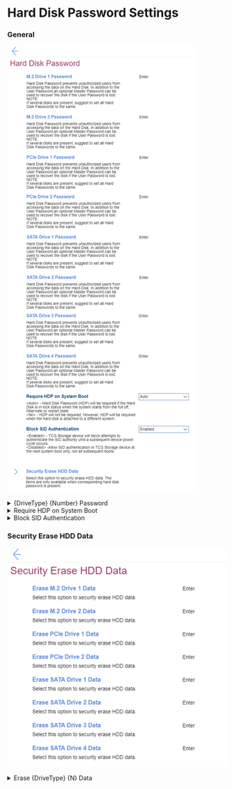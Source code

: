 # Hard Disk Password Settings #

### General ###

![](./img/harddiskpass.png)

<details><summary> {DriveType} {Number} Password</summary>

Set a Hard Disk Password (HDP) to prevent unauthorized users from accessing the data on the Hard Disk.

?> In addition to the User password and optional Master Password, the HDP can be used to recover the disk if the User Password is lost.

One setting for each drive's password:

 - {DriveType} - M.2, PCIe, or SATA
 - {Number} - one of a number of the same type of drive.

For each drive it is possible to define a separate password, or leave a drive without a password.

Options:

1. Enabled – HDP (single or dual) is installed.
2. **Disabled** – HDP is not installed. Default.

Additional choice of the password type:
1. **Single Password** - Default.
2. Dual Password (User+Admin).

?> When a single HDP is set, the user must enter the user password to access files and applications on the storage drive.

?> The admin HDP is set and used by a system administrator. It enables the administrator to access any storage drive in a system or any computer connected in the same network.

?> The administrator can also assign a user HDP for each computer in the network. The user of the computer can change the user HDP as desired, but only the administrator can remove the user HDP. 

<!-- TODO: confirm parameters -->

While enabling the following parameters are available:
1. `Enter New Password`
2. `Confirm New Password`
3. Show Password – `On` \ `Off` statuses
4. < Actions >: <br>
    a. **Save** – default<br>
    b. Cancel

?> If several disks are present, it’s suggested to set all Hard Disk Passwords to the same. 

| WMI Setting name | Values | SVP / SMP Req'd | AMD/Intel |
|:---|:---|:---|:---|
|  |  |  | Both |
</details>

<details><summary>Require HDP on System Boot</summary>

Whether HDP is required when the Hard Disk is in lock status, and system starts from one of the states:
- full off
- hibernate
- restart

?> When `no` is selected, HDP is still required when the hard disk is attached to a different system.

Options:

1. **Auto** – HDP required. Default.
2. No – HDP will not be required.

| WMI Setting name | Values | SVP / SMP Req'd | AMD/Intel |
|:---|:---|:---|:---|
| RequireHDPonSystemBoot | No,Auto | yes | Both |
</details>

<details><summary>Block SID Authentication</summary>

Whether TCG (Trusted Computing Group) storage device blocks attempts to authenticate the SID (Security Identifier) authority until a subsequent device power cycle occurs.

Options:

1. **Enabled** – Default. 
2. Disabled.

!> When `Disabled`, system allows SID authentication in TCG storage device at the next boot only, but not subsequent boots.

| WMI Setting name | Values | SVP / SMP Req'd | AMD/Intel |
|:---|:---|:---|:---|
| BlockSIDAuthentication |  | yes | Both |
</details>


### Security Erase HDD Data ###

![](./img/securityerasehdd.png)

<details><summary>Erase {DriveType} {N} Data</summary>

Erase data per individual drive.

- {DriveType} stands for the drive type.<br>
 - {N} stands for the order number of a drive.<br>

!> All hard drive data will be erased, and the hard disk password will be deleted. Requires additional confirmation.

| WMI Setting name | Values | SVP / SMP Req'd | AMD/Intel |
|:---|:---|:---|:---|
|  |  |  | Both |
</details>